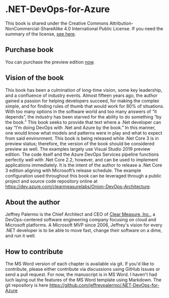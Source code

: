 # .NET-DevOps-for-Azure

This book is shared under the Creative Commons Attribution-NonCommercial-ShareAlike 4.0 International Public License. If you need the summary of the license, [see here](https://creativecommons.org/licenses/by-nc-sa/4.0/).

## Purchase book

You can purchase the preview edition [now](http://www.lulu.com/shop/jeffrey-palermo/net-devops-for-azure/paperback/product-24077802.html).

## Vision of the book

This book has been a culmination of long-time vision, some key leadership, and a confluence of industry events. Almost fifteen years ago, the author gained a passion for helping developers succeed, for making the complex simple, and for finding rules of thumb that would work for 80% of situations. With too many options in the software world and too many answers of “it depends”, the industry has been starved for the ability to do something “by the book.” This book seeks to provide that text where a .Net developer can say “I’m doing DevOps with .Net and Azure by the book.” In this manner, one would know what models and patterns were in play and what to expect from said environment. This book is being released while .Net Core 3 is in preview status; therefore, the version of the book should be considered preview as well. The examples largely use Visual Studio 2019 preview edition. The code itself and the Azure DevOps Services pipeline functions perfectly well with .Net Core 2.2, however, and can be used to implement applications immediately. It is the intent of the author to release a .Net Core 3 edition aligning with Microsoft’s release schedule. The example configuration used throughout this book can be leveraged through a public project and source code repository online at https://dev.azure.com/clearmeasurelabs/Onion-DevOps-Architecture.

## About the author

Jeffrey Palermo is the Chief Architect and CEO of [Clear Measure, Inc.](https://www.clear-measure.com), a DevOps-centered software engineering company focusing on cloud and Microsoft platforms. A Microsoft MVP since 2006, Jeffrey's vision for every .NET developer is to be able to move fast, change their software on a dime, and run it well.

## How to contribute

The MS Word version of each chapter is available via git. If you'd like to contribute, please either contribute via discussions using GitHub Issues or send a pull request. For now, the manuscript is in MS Word. I haven't had luch laying out the features of the MS Word template using Markdown. The git repository is here https://github.com/jeffreypalermo/.NET-DevOps-for-Azure
